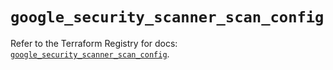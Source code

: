 # `google_security_scanner_scan_config`

Refer to the Terraform Registry for docs: [`google_security_scanner_scan_config`](https://registry.terraform.io/providers/hashicorp/google-beta/6.39.0/docs/resources/google_security_scanner_scan_config).
